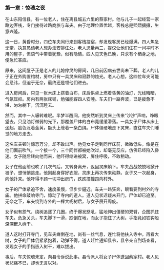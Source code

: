 ### 第一章：惊魂之夜

在山东阳信县，有一位老人，住在离县城五六里的蔡家村。他与儿子一起经营一家路边客栈，专门接待过路商旅与车夫。由于地理位置优越，客栈总是熙熙攘攘，生意兴隆。

这一日，黄昏时分，四位车夫同行来到客栈投宿，却发现客房已经爆满。四人焦急无奈，执意恳请老人想办法安排住处。老人思量再三，提议让他们住在一间平时不用的屋子，但语气中带着犹豫，似有隐情。四人见天色已晚，只求有个栖身之地，便急忙答应。

原来，这间屋子正是老人的儿媳停灵的房间，几日前因病去世尚未下葬。老人的儿子正在外购置棺材，房中只有一具灵床和寂静的烛光。老人心想，这四位车夫可能会忌讳，但迫于无奈，最终还是领他们进去。

进入房间后，只见一张木床上搭着白布，床后供桌上燃着昏黄的油灯，光线晦暗，气氛压抑。房内有两张床铺，勉强能容四人安睡。车夫们一路奔波，已是疲惫不堪，匆匆躺下，沉沉睡去。

然而，其中一人辗转难眠。半梦半醒间，他突然听到灵床上传来“沙沙”声响，睁眼望去，只见油灯微弱的光下，那覆盖尸体的白布竟缓缓滑落。一具女子尸体从床上坐起，脸色泛着金黄，额头上缠着一条白绢。尸体僵硬地走下灵床，直往车夫们睡觉的地方走去。

这名车夫顿时惊恐万分，却不敢出声。他见女子走到同伴床前，微微低头，像是在他们面前吹气。一个接一个，三个同伴都被她吹过，却毫无反应，仿佛已经陷入昏迷。女子随后转向他而来，他吓得缩进被窝，屏住呼吸，不敢稍动。

女子在他面前也吹了几次气后，又转身离开，返回灵床躺下。车夫战战兢兢地掀开被子，想悄悄逃走。他刚起身穿好衣服，灵床上再次传来动静。女子又一次起身，向他扑来。他吓得不顾一切冲出房门，跌跌撞撞跑向村外。

女子的尸体紧追不舍，速度虽慢，但步步逼近。车夫一路狂奔，眼看要到村外的寺庙。他拼命敲响寺门，惊动了寺内的道人。道人见状迟疑未开门，尸体却已追至。无奈之下，车夫绕到寺外的一棵大杨树后，与女子展开周旋。

女子似有怨气，绕树追逐了几圈，终于爆发怒吼，猛地伸出僵硬的双臂，企图抓住车夫。危急关头，车夫脚下一滑，跌倒在地，而女子抱住了大树，手指竟如铁钩般深深嵌入树干。

道人这时打开寺门，见车夫瘫倒在地，尚有一丝气息，连忙将他扶入寺中。再看大树，女子的尸体仍紧紧抱着，动弹不得。道人赶忙通知县令，县令亲自到场查看，发现女子的手指嵌入树干，难以拔出。

事后，车夫惊魂未定，向县令诉说此事。县令派人将女子尸体送回蔡家村。老人见状悲痛不已，却也无言以对。